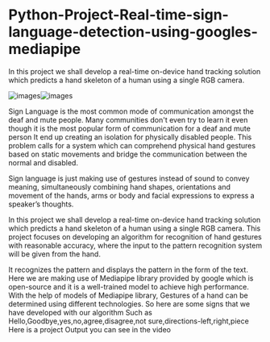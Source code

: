 # Python-Project-Real-time-sign-language-detection-using-googles-mediapipe
In this project we shall develop a real-time on-device hand tracking solution which predicts a hand skeleton of a human using a single RGB camera. 

![images](https://user-images.githubusercontent.com/122998236/229354857-88d223ec-50a4-48ac-ae7f-907566b96d3e.jpg)![images](https://user-images.githubusercontent.com/122998236/229354881-53b2fc7a-951f-4874-a791-c89166d937a6.jpg)


Sign Language is the most common mode of communication amongst the deaf and mute people. Many communities don't even try to learn it even though it is the most popular form of communication for a deaf and mute person It end up creating an isolation for physically disabled people. This problem calls for a system which can comprehend physical hand gestures based on static movements and bridge the communication between the normal and disabled.

Sign language is just making use of gestures instead of sound to convey meaning, simultaneously combining hand shapes, orientations and movement of the hands, arms or body and facial expressions to express a speaker’s thoughts. 

In this project we shall develop a real-time on-device hand tracking solution which predicts a hand skeleton of a human using a single RGB camera. 
This project focuses on developing an algorithm for recognition of hand gestures with reasonable accuracy, where the input to the pattern recognition system will be given from the hand. 

It recognizes the pattern and displays the pattern in the form of the text. 
Here we are making use of Mediapipe library provided by google which is open-source and it is a well-trained model to achieve high performance. 
With the help of models of Mediapipe library, Gestures of a hand can be determined using different technologies. 
So here are some signs that we have developed with our algorithm Such as Hello,Goodbye,yes,no,agree,disagree,not sure,directions-left,right,piece 
Here is a project Output you can see in the video
